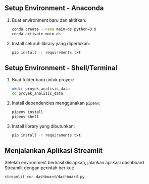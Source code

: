 ## Setup Environment - Anaconda

1. Buat environment baru dan aktifkan:

    ```bash
    conda create --name main-ds python=3.9
    conda activate main-ds
    ```

2. Install seluruh library yang diperlukan:

    ```bash
    pip install -r requirements.txt
    ```

## Setup Environment - Shell/Terminal

1. Buat folder baru untuk proyek:

    ```bash
    mkdir proyek_analisis_data
    cd proyek_analisis_data
    ```

2. Install dependencies menggunakan `pipenv`:

    ```bash
    pipenv install
    pipenv shell
    ```

3. Install library yang dibutuhkan:

    ```bash
    pip install -r requirements.txt
    ```

## Menjalankan Aplikasi Streamlit

Setelah environment berhasil disiapkan, jalankan aplikasi dashboard Streamlit dengan perintah berikut:

```bash
streamlit run dashboard/dashboard.py